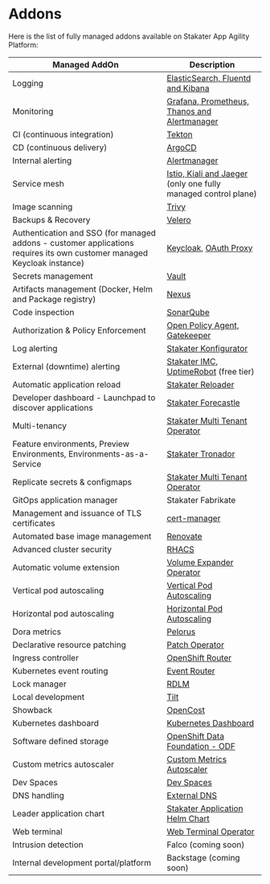 # Addons

Here is the list of fully managed addons available on Stakater App Agility Platform:

Managed AddOn | Description
--- | ---
Logging | [ElasticSearch, Fluentd and Kibana](./logging-stack/overview.md)
Monitoring | [Grafana, Prometheus, Thanos and Alertmanager](./monitoring-stack/overview.md)
CI (continuous integration) | [Tekton](./tekton/overview.md)
CD (continuous delivery) | [ArgoCD](./argocd/overview.md)
Internal alerting | [Alertmanager](./monitoring-stack/overview.md)
Service mesh | [Istio, Kiali and Jaeger](./service-mesh/overview.md) (only one fully managed control plane)
Image scanning | [Trivy](https://github.com/aquasecurity/trivy)
Backups & Recovery | [Velero](./velero/overview.md)
Authentication and SSO (for managed addons - customer applications requires its own customer managed Keycloak instance) | [Keycloak](https://access.redhat.com/documentation/en-us/red_hat_single_sign-on/7.6), [OAuth Proxy](https://github.com/oauth2-proxy/oauth2-proxy)
Secrets management | [Vault](./vault/overview.md)
Artifacts management (Docker, Helm and Package registry) | [Nexus](./nexus/overview.md)
Code inspection | [SonarQube](./sonarqube/overview.md)
Authorization & Policy Enforcement | [Open Policy Agent, Gatekeeper](./gatekeeper/overview.md)
Log alerting | [Stakater Konfigurator](./konfigurator/overview.md)
External (downtime) alerting | [Stakater IMC](https://github.com/stakater/IngressMonitorController), [UptimeRobot](https://uptimerobot.com/) (free tier)
Automatic application reload | [Stakater Reloader](./reloader/overview.md)
Developer dashboard - Launchpad to discover applications | [Stakater Forecastle](./forecastle/overview.md)
Multi-tenancy | [Stakater Multi Tenant Operator](./mto/overview.md)
Feature environments, Preview Environments, Environments-as-a-Service | [Stakater Tronador](https://docs.stakater.com/tronador/#)
Replicate secrets & configmaps | [Stakater Multi Tenant Operator](./mto/overview.md)
GitOps application manager | Stakater Fabrikate
Management and issuance of TLS certificates | [cert-manager](./cert-manager/overview.md)
Automated base image management | [Renovate](./renovate/overview.md)
Advanced cluster security | [RHACS](./rhacs/overview.md)
Automatic volume extension | [Volume Expander Operator](./volume-expander-operator/overview.md)
Vertical pod autoscaling | [Vertical Pod Autoscaling](./vertical-pod-autoscaler/overview.md)
Horizontal pod autoscaling | [Horizontal Pod Autoscaling](./horizontal-pod-autoscaler/overview.md)
Dora metrics | [Pelorus](./pelorus/overview.md)
Declarative resource patching | [Patch Operator](./patch-operator/overview.md)
Ingress controller | [OpenShift Router](./ingress-controller/overview.md)
Kubernetes event routing | [Event Router](./event-router/overview.md)
Lock manager | [RDLM](./rdlm/overview.md)
Local development | [Tilt](./tilt/overview.md)
Showback | [OpenCost](./opencost/overview.md)
Kubernetes dashboard | [Kubernetes Dashboard](./kubernetes-dashboard/overview.md)
Software defined storage | [OpenShift Data Foundation - ODF](./odf/overview.md)
Custom metrics autoscaler | [Custom Metrics Autoscaler](./custom-metrics-autoscaler/overview.md)
Dev Spaces | [Dev Spaces](./devspaces/overview.md)
DNS handling | [External DNS](./external-dns/overview.md)
Leader application chart | [Stakater Application Helm Chart](./helm-leader-chart/overview.md)
Web terminal | [Web Terminal Operator](./web-terminal-operator/overview.md)
Intrusion detection | Falco (coming soon)
Internal development portal/platform | Backstage (coming soon)
